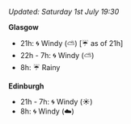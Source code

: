 *Updated: Saturday 1st July 19:30*

**Glasgow**

* 21h: :cyclone: Windy (:partly_sunny:) [:umbrella: as of 21h]
* 22h - 7h: :cyclone: Windy (:partly_sunny:)
* 8h: :umbrella: Rainy

**Edinburgh**

* 21h - 7h: :cyclone: Windy (:sunny:)
* 8h: :cyclone: Windy (:cloud:)
